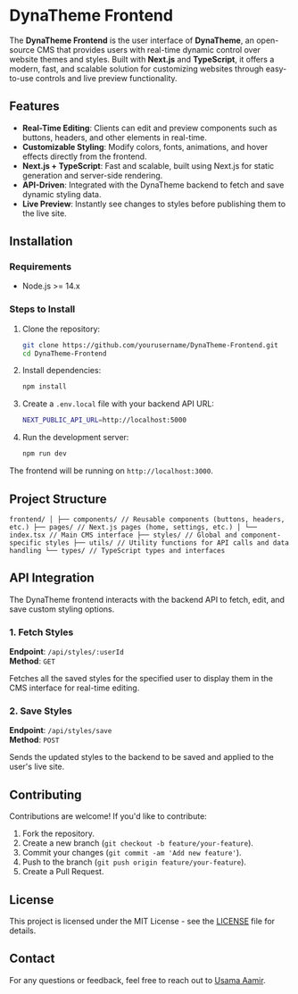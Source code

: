 # DynaTheme Frontend

The **DynaTheme Frontend** is the user interface of **DynaTheme**, an open-source CMS that provides users with real-time dynamic control over website themes and styles. Built with **Next.js** and **TypeScript**, it offers a modern, fast, and scalable solution for customizing websites through easy-to-use controls and live preview functionality.

## Features

- **Real-Time Editing**: Clients can edit and preview components such as buttons, headers, and other elements in real-time.
- **Customizable Styling**: Modify colors, fonts, animations, and hover effects directly from the frontend.
- **Next.js + TypeScript**: Fast and scalable, built using Next.js for static generation and server-side rendering.
- **API-Driven**: Integrated with the DynaTheme backend to fetch and save dynamic styling data.
- **Live Preview**: Instantly see changes to styles before publishing them to the live site.

## Installation

### Requirements

- Node.js >= 14.x

### Steps to Install

1. Clone the repository:
    ```bash
    git clone https://github.com/yourusername/DynaTheme-Frontend.git
    cd DynaTheme-Frontend
    ```

2. Install dependencies:
    ```bash
    npm install
    ```

3. Create a `.env.local` file with your backend API URL:
    ```bash
    NEXT_PUBLIC_API_URL=http://localhost:5000
    ```

4. Run the development server:
    ```bash
    npm run dev
    ```

The frontend will be running on `http://localhost:3000`.

## Project Structure
````
frontend/ │ ├── components/ // Reusable components (buttons, headers, etc.) ├── pages/ // Next.js pages (home, settings, etc.) │ └── index.tsx // Main CMS interface ├── styles/ // Global and component-specific styles ├── utils/ // Utility functions for API calls and data handling └── types/ // TypeScript types and interfaces
````



## API Integration

The DynaTheme frontend interacts with the backend API to fetch, edit, and save custom styling options.

### 1. Fetch Styles

**Endpoint**: `/api/styles/:userId`  
**Method**: `GET`

Fetches all the saved styles for the specified user to display them in the CMS interface for real-time editing.

### 2. Save Styles

**Endpoint**: `/api/styles/save`  
**Method**: `POST`

Sends the updated styles to the backend to be saved and applied to the user's live site.

## Contributing

Contributions are welcome! If you'd like to contribute:

1. Fork the repository.
2. Create a new branch (`git checkout -b feature/your-feature`).
3. Commit your changes (`git commit -am 'Add new feature'`).
4. Push to the branch (`git push origin feature/your-feature`).
5. Create a Pull Request.

## License

This project is licensed under the MIT License - see the [LICENSE](LICENSE) file for details.

## Contact

For any questions or feedback, feel free to reach out to [Usama Aamir](mailto:usamaaamirsohail@gmail.com).
